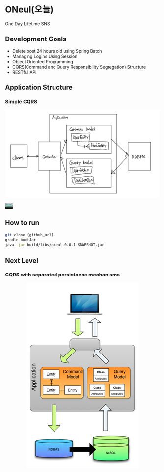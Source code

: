 # ONeul(오늘)
One Day Lifetime SNS

## Development Goals
- Delete post 24 hours old using Spring Batch
- Managing Logins Using Session
- Object Oriented Programming 
- CQRS(Command and Query Responsibility Segregation) Structure
- RESTful API

## Application Structure
### Simple CQRS
<p align="center"><img src="asset/cqrs_normal.jpeg" width=700></p>
<img src="asset/need_graphic_designer.jpeg" width=25>

## How to run
```bash
git clone {github_url}
gradle bootJar
java -jar build/libs/oneul-0.0.1-SNAPSHOT.jar 
```

## Next Level
### CQRS with separated persistance mechanisms
<p align="center"><img src="asset/cqrs_premium.png"></p>